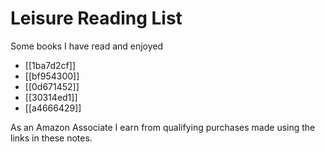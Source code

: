 # Leisure Reading List
Some books I have read and enjoyed


- [[1ba7d2cf]]
- [[bf954300]]
- [[0d671452]]
- [[30314ed1]]
- [[a4666429]]

As an Amazon Associate I earn from qualifying purchases made using the links in
these notes.
